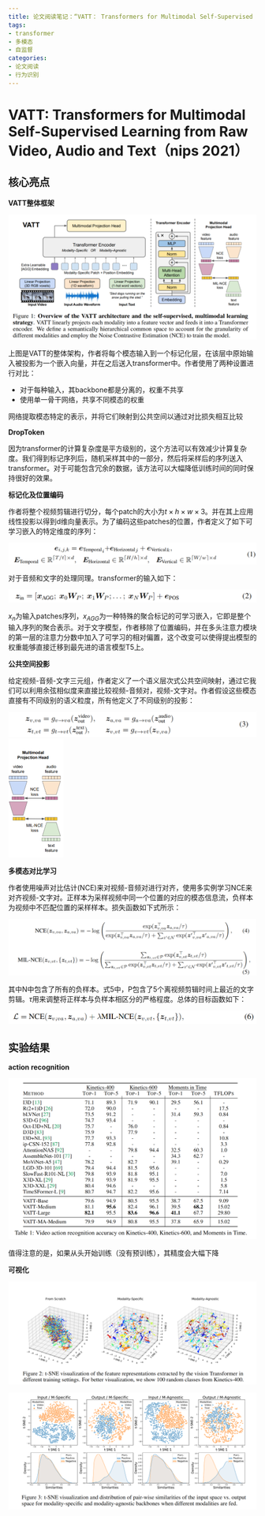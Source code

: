 ```yaml
---
title: 论文阅读笔记：“VATT： Transformers for Multimodal Self-Supervised Learning from Raw Video, Audio and Text”
tags: 
- transformer
- 多模态
- 自监督
categories:
- 论文阅读
- 行为识别
---
```


# VATT: Transformers for Multimodal Self-Supervised Learning from Raw Video, Audio and Text（nips 2021）

## 核心亮点

**VATT整体框架**

<img src="https://raw.githubusercontent.com/coelien/image-hosting/master/img/202209131355805.png" alt="image-20220913135534745" style="zoom:50%;" />

上图是VATT的整体架构，作者将每个模态输入到一个标记化层，在该层中原始输入被投影为一个嵌入向量，并在之后送入transformer中。作者使用了两种设置进行对比：

- 对于每种输入，其backbone都是分离的，权重不共享
- 使用单一骨干网络，共享不同模态的权重

网络提取模态特定的表示，并将它们映射到公共空间以通过对比损失相互比较

**DropToken**

因为transformer的计算复杂度是平方级别的，这个方法可以有效减少计算复杂度。我们得到标记序列后，随机采样其中的一部分，然后将采样后的序列送入transformer。对于可能包含冗余的数据，该方法可以大幅降低训练时间的同时保持很好的效果。

**标记化及位置编码**

作者将整个视频剪辑进行切分，每个patch的大小为$t \times h\times w\times3$。并在其上应用线性投影以得到d维向量表示。为了编码这些patches的位置，作者定义了如下可学习嵌入的特定维度的序列：

<img src="https://raw.githubusercontent.com/coelien/image-hosting/master/img/202209131417895.png" alt="image-20220913141736868" style="zoom:50%;" />

对于音频和文字的处理同理。transformer的输入如下：

<img src="https://raw.githubusercontent.com/coelien/image-hosting/master/img/202209131431524.png" alt="image-20220913143135501" style="zoom:50%;" />

$x_n$为输入patches序列，$x_{AGG}$为一种特殊的聚合标记的可学习嵌入，它即是整个输入序列的聚合表示。对于文字模型，作者移除了位置编码，并在多头注意力模块的第一层的注意力分数中加入了可学习的相对偏置，这个改变可以使得提出模型的权重能够直接迁移到最先进的语言模型T5上。

**公共空间投影**

给定视频-音频-文字三元组，作者定义了一个语义层次式公共空间映射，通过它我们可以利用余弦相似度来直接比较视频-音频对，视频-文字对。作者假设这些模态直接有不同级别的语义粒度，所有他定义了不同级别的投影：

<img src="https://raw.githubusercontent.com/coelien/image-hosting/master/img/202209131448362.png" alt="image-20220913144804337" style="zoom:50%;" />

<img src="https://raw.githubusercontent.com/coelien/image-hosting/master/img/202209131451399.png" alt="image-20220913145132365" style="zoom:50%;" />

**多模态对比学习**

作者使用噪声对比估计(NCE)来对视频-音频对进行对齐，使用多实例学习NCE来对齐视频-文字对。正样本为采样视频中同一个位置的对应的模态信息流，负样本为视频中不匹配位置的采样样本。损失函数如下式所示：

<img src="https://raw.githubusercontent.com/coelien/image-hosting/master/img/202209131509663.png" alt="image-20220913150917623" style="zoom:50%;" />

其中N中包含了所有的负样本。式5中，P包含了5个离视频剪辑时间上最近的文字剪辑。$\tau$用来调整将正样本与负样本相区分的严格程度。总体的目标函数如下：

<img src="https://raw.githubusercontent.com/coelien/image-hosting/master/img/202209131517359.png" alt="image-20220913151735334" style="zoom:50%;" />

## 实验结果

**action recognition**

<img src="https://raw.githubusercontent.com/coelien/image-hosting/master/img/202209140929942.png" alt="image-20220914092920837" style="zoom:50%;" />

值得注意的是，如果从头开始训练（没有预训练），其精度会大幅下降

**可视化**

![image-20220914094415366](https://raw.githubusercontent.com/coelien/image-hosting/master/img/202209140944423.png)

![image-20220914094425965](https://raw.githubusercontent.com/coelien/image-hosting/master/img/202209140944030.png)
